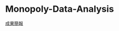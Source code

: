 # Monopoly-Data-Analysis
[成果簡報](https://docs.google.com/presentation/d/1r9IoHhRkwH6KUCKqmQOuGHov0XGQ039W/edit?usp=drive_link&ouid=111309069608702062055&rtpof=true&sd=true)

